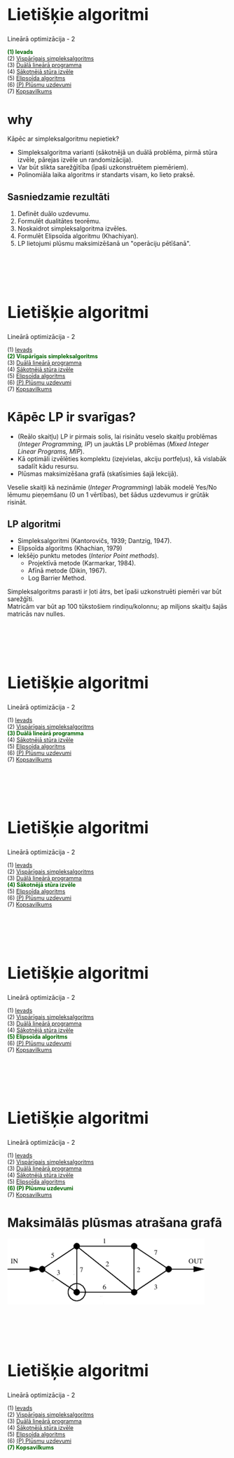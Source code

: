 # &nbsp;

<hgroup>

<h1 style="font-size:28pt">Lietišķie algoritmi</h1>

<blue>Lineārā optimizācija - 2</blue>

</hgroup><hgroup style="font-size:90%">

<span style="color:darkgreen">**(1) Ievads**</span>  
<span>(2) [Vispārīgais simpleksalgoritms](#section-1)</span>  
<span>(3) [Duālā lineārā programma](#section-2)</span>  
<span>(4) [Sākotnējā stūra izvēle](#section-3)</span>  
<span>(5) [Elipsoīda algoritms](#section-4)</span>  
<span>(6) [(P) Plūsmu uzdevumi](#section-5)</span>  
<span>(7) [Kopsavilkums](#section-6)</span>

</hgroup>




# <lo-why/> why

<div class="bigWhy">

Kāpēc ar simpleksalgoritmu nepietiek?

</div>

<div class="smallWhy">

* Simpleksalgoritma varianti (sākotnējā un duālā problēma,
pirmā stūra izvēle, pārejas izvēle un randomizācija). 
* Var būt slikta sarežģītība (īpaši uzkonstruētem piemēriem). 
* Polinomiāla laika algoritms ir standarts visam, ko lieto praksē.

</div>


 
## <lo-theory/> Sasniedzamie rezultāti

1. Definēt duālo uzdevumu. 
2. Formulēt dualitātes teorēmu. 
3. Noskaidrot simpleksalgoritma izvēles.
4. Formulēt Elipsoīda algoritmu (Khachiyan). 
5. LP lietojumi plūsmu maksimizēšanā un 
"operāciju pētīšanā". 





# &nbsp;

<hgroup>

<h1 style="font-size:28pt">Lietišķie algoritmi</h1>

<blue>Lineārā optimizācija - 2</blue>

</hgroup><hgroup style="font-size:90%">

<span>(1) [Ievads](#section)</span>  
<span style="color:darkgreen">**(2) Vispārīgais simpleksalgoritms**</span>  
<span>(3) [Duālā lineārā programma](#section-2)</span>  
<span>(4) [Sākotnējā stūra izvēle](#section-3)</span>  
<span>(5) [Elipsoīda algoritms](#section-4)</span>  
<span>(6) [(P) Plūsmu uzdevumi](#section-5)</span>  
<span>(7) [Kopsavilkums](#section-6)</span>

</hgroup>



# <lo-theory/> Kāpēc LP ir svarīgas?

* (Reālo skaitļu) LP ir pirmais solis, lai risinātu 
veselo skaitļu problēmas (*Integer Programming, IP*) un 
jauktās LP problēmas (*Mixed Integer Linear Programs, MIP*). 
* Kā optimāli izvēlēties komplektu (izejvielas, akciju portfeļus), 
kā vislabāk sadalīt kādu resursu.
* Plūsmas maksimizēšana grafā (skatīsimies šajā lekcijā).

Veselie skaitļi kā nezināmie (*Integer Programming*) 
labāk modelē Yes/No lēmumu pieņemšanu (0 un 1 vērtības), 
bet šādus uzdevumus ir grūtāk risināt. 


## <lo-summary/> LP algoritmi 

* Simpleksalgoritmi (Kantorovičs, 1939; Dantzig, 1947).
* Elipsoīda algoritms (Khachian, 1979)
* Iekšējo punktu metodes (*Interior Point methods*).
    - Projektīvā metode (Karmarkar, 1984).
    - Afīnā metode (Dikin, 1967).
    - Log Barrier Method. 

Simpleksalgoritms parasti ir ļoti ātrs, bet īpaši uzkonstruēti
piemēri var būt sarežģīti.   
Matricām var būt ap 100 tūkstošiem rindiņu/kolonnu; ap miljons
skaitļu šajās matricās nav nulles. 





# &nbsp;

<hgroup>

<h1 style="font-size:28pt">Lietišķie algoritmi</h1>

<blue>Lineārā optimizācija - 2</blue>

</hgroup><hgroup style="font-size:90%">

<span>(1) [Ievads](#section)</span>  
<span>(2) [Vispārīgais simpleksalgoritms](#section-1)</span>  
<span style="color:darkgreen">**(3) Duālā lineārā programma**</span>  
<span>(4) [Sākotnējā stūra izvēle](#section-3)</span>  
<span>(5) [Elipsoīda algoritms](#section-4)</span>  
<span>(6) [(P) Plūsmu uzdevumi](#section-5)</span>  
<span>(7) [Kopsavilkums](#section-6)</span>

</hgroup>





# &nbsp;

<hgroup>

<h1 style="font-size:28pt">Lietišķie algoritmi</h1>

<blue>Lineārā optimizācija - 2</blue>

</hgroup><hgroup style="font-size:90%">

<span>(1) [Ievads](#section)</span>  
<span>(2) [Vispārīgais simpleksalgoritms](#section-1)</span>  
<span>(3) [Duālā lineārā programma](#section-2)</span>  
<span style="color:darkgreen">**(4) Sākotnējā stūra izvēle**</span>  
<span>(5) [Elipsoīda algoritms](#section-4)</span>  
<span>(6) [(P) Plūsmu uzdevumi](#section-5)</span>  
<span>(7) [Kopsavilkums](#section-6)</span>

</hgroup>






# &nbsp;

<hgroup>

<h1 style="font-size:28pt">Lietišķie algoritmi</h1>

<blue>Lineārā optimizācija - 2</blue>

</hgroup><hgroup style="font-size:90%">

<span>(1) [Ievads](#section)</span>  
<span>(2) [Vispārīgais simpleksalgoritms](#section-1)</span>  
<span>(3) [Duālā lineārā programma](#section-2)</span>  
<span>(4) [Sākotnējā stūra izvēle](#section-3)</span>  
<span style="color:darkgreen">**(5) Elipsoīda algoritms**</span>  
<span>(6) [(P) Plūsmu uzdevumi](#section-5)</span>  
<span>(7) [Kopsavilkums](#section-6)</span>

</hgroup>






# &nbsp;

<hgroup>

<h1 style="font-size:28pt">Lietišķie algoritmi</h1>

<blue>Lineārā optimizācija - 2</blue>

</hgroup><hgroup style="font-size:90%">

<span>(1) [Ievads](#section)</span>  
<span>(2) [Vispārīgais simpleksalgoritms](#section-1)</span>  
<span>(3) [Duālā lineārā programma](#section-2)</span>  
<span>(4) [Sākotnējā stūra izvēle](#section-3)</span>  
<span>(5) [Elipsoīda algoritms](#section-4)</span>  
<span style="color:darkgreen">**(6) (P) Plūsmu uzdevumi**</span>  
<span>(7) [Kopsavilkums](#section-6)</span>

</hgroup>



# <lo-sample/> Maksimālās plūsmas atrašana grafā

![Max Flow Graph](max-flow-graph.png)




# &nbsp;

<hgroup>

<h1 style="font-size:28pt">Lietišķie algoritmi</h1>

<blue>Lineārā optimizācija - 2</blue>

</hgroup><hgroup style="font-size:90%">

<span>(1) [Ievads](#section)</span>  
<span>(2) [Vispārīgais simpleksalgoritms](#section-1)</span>  
<span>(3) [Duālā lineārā programma](#section-2)</span>  
<span>(4) [Sākotnējā stūra izvēle](#section-3)</span>  
<span>(5) [Elipsoīda algoritms](#section-4)</span>  
<span>(6) [(P) Plūsmu uzdevumi](#section-5)</span>  
<span style="color:darkgreen">**(7) Kopsavilkums**</span>

</hgroup>


